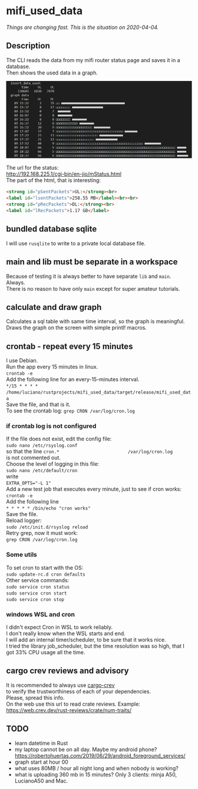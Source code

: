 # mifi_used_data

[comment]: # (lmake_readme cargo.toml data start)

[comment]: # (lmake_readme cargo.toml data end)  

*Things are changing fast. This is the situation on 2020-04-04.*  

## Description

The CLI reads the data from my mifi router status page and saves it in a database.  
Then shows the used data in a graph.  

![snap01](https://github.com/LucianoBestia/mifi_used_data/blob/master/img/mifi_screen_01.JPG)

The url for the status:  
<http://192.168.225.1/cgi-bin/en-jio/mStatus.html>  
The part of the html, that is interesting:  

```html
<strong id="pSentPackets">UL:</strong><br>
<label id="lsentPackets">258.55 MB</label><br><br>
<strong id="pRecPackets">DL:</strong><br>
<label id="lRecPackets">1.17 GB</label>
```

## bundled database sqlite

I will use `rusqlite` to write to a private local database file.  

## main and lib must be separate in a workspace

Because of testing it is always better to have separate `lib` and `main`.  
Always.  
There is no reason to have only `main` except for super amateur tutorials.  

## calculate and draw graph

Calculates a sql table with same time interval, so the graph is meaningful.  
Draws the graph on the screen with simple printl! macros.  

## crontab - repeat every 15 minutes

I use Debian.  
Run the app every 15 minutes in linux.  
`crontab -e`  
Add the following line for an every-15-minutes interval.  
`*/15 * * * * /home/luciano/rustprojects/mifi_used_data/target/release/mifi_used_data`  
Save the file, and that is it.  
To see the crontab log:
`grep CRON /var/log/cron.log`  

### if crontab log is not configured

If the file does not exist, edit the config file:  
`sudo nano /etc/rsyslog.conf`  
so that the line
`cron.*                          /var/log/cron.log`  
is not commented out.  
Choose the level of logging in this file:  
`sudo nano /etc/default/cron`  
write  
`EXTRA_OPTS="-L 1"`  
Add a new test job that executes every minute,
just to see if cron works:
`crontab -e`  
Add the following line  
`* * * * * /bin/echo "cron works"`  
Save the file.  
Reload logger:  
`sudo /etc/init.d/rsyslog reload`  
Retry grep, now it must work:  
`grep CRON /var/log/cron.log`  

### Some utils  

To set cron to start with the OS:  
`sudo update-rc.d cron defaults`  
Other service commands:  
`sudo service cron status`  
`sudo service cron start`  
`sudo service cron stop`  

### windows WSL and cron

I didn't expect Cron in WSL to work reliably.  
I don't really know when the WSL starts and end.  
I will add an internal timer/scheduler, to be sure that it works nice.  
I tried the library job_scheduler, but the time resolution was so high,
that I got 33% CPU usage all the time.  

## cargo crev reviews and advisory

It is recommended to always use [cargo-crev](https://github.com/crev-dev/cargo-crev)  
to verify the trustworthiness of each of your dependencies.  
Please, spread this info.  
On the web use this url to read crate reviews. Example:  
<https://web.crev.dev/rust-reviews/crate/num-traits/>  

## TODO

- learn datetime in Rust
- my laptop cannot be on all day. Maybe my android phone?  
https://robertohuertas.com/2019/06/29/android_foreground_services/
- graph start at hour 00
- what uses 80MB / hour all night long and when nobody is working?
- what is uploading 360 mb in 15 minutes? Only 3 clients: minja A50, LucianoA50 and Mac.
